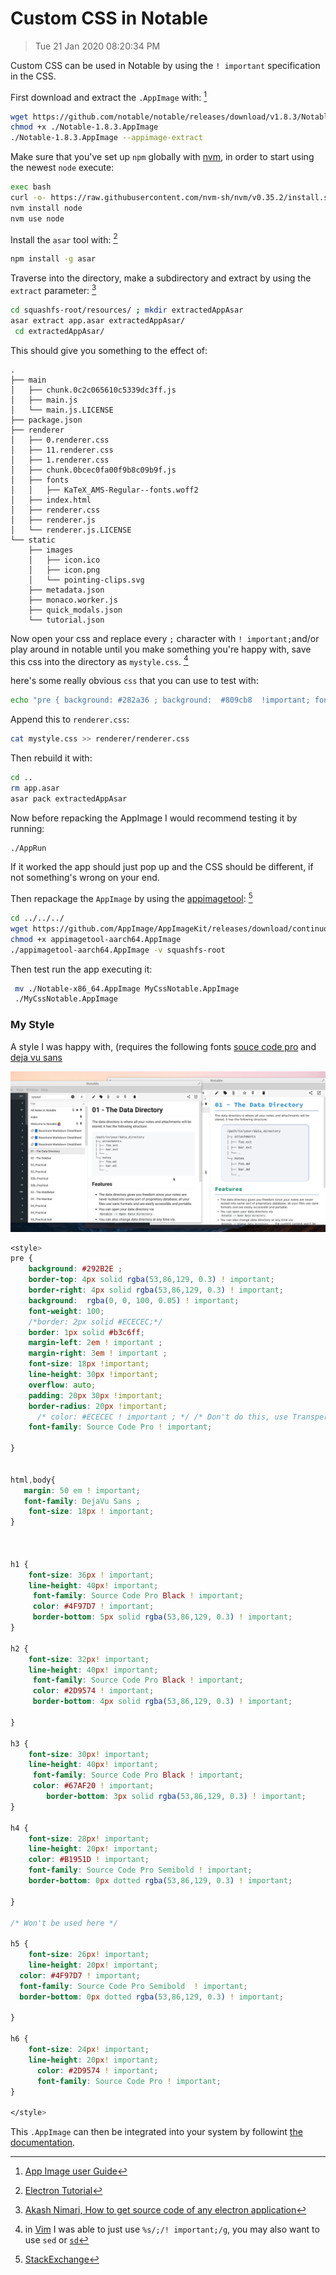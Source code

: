#  Custom CSS in Notable
> Tue 21 Jan 2020 08:20:34 PM 

Custom CSS can be used in Notable by using the `! important` specification in the CSS.

First download and extract the `.AppImage` with: [^1]

```bash
wget https://github.com/notable/notable/releases/download/v1.8.3/Notable-1.8.3.AppImage
chmod +x ./Notable-1.8.3.AppImage
./Notable-1.8.3.AppImage --appimage-extract
```

Make sure that you've set up `npm` globally with [nvm](https://github.com/nvm-sh/nvm#install--update-script), in order to start using the newest `node` execute:

```bash
exec bash
curl -o- https://raw.githubusercontent.com/nvm-sh/nvm/v0.35.2/install.sh | bash
nvm install node
nvm use node
```

Install the `asar` tool with: [^2]

```bash
npm install -g asar
```

Traverse into the directory, make a subdirectory and extract by using the `extract` parameter: [^3]

```bash
cd squashfs-root/resources/ ; mkdir extractedAppAsar
asar extract app.asar extractedAppAsar/
 cd extractedAppAsar/
```

This should give you something to the effect of:

```
.
├── main
│   ├── chunk.0c2c065610c5339dc3ff.js
│   ├── main.js
│   └── main.js.LICENSE
├── package.json
├── renderer
│   ├── 0.renderer.css
│   ├── 11.renderer.css
│   ├── 1.renderer.css
│   ├── chunk.0bcec0fa00f9b8c09b9f.js
│   ├── fonts
│   │   ├── KaTeX_AMS-Regular--fonts.woff2
│   ├── index.html
│   ├── renderer.css
│   ├── renderer.js
│   └── renderer.js.LICENSE
└── static
    ├── images
    │   ├── icon.ico
    │   ├── icon.png
    │   └── pointing-clips.svg
    ├── metadata.json
    ├── monaco.worker.js
    ├── quick_modals.json
    └── tutorial.json
```

Now open your css and replace every `;` character with `! important;`and/or play around in notable until you make something you're happy with, save this css into the directory as `mystyle.css`. [^vim]

here's some really obvious `css` that you can use to test with:

```bash
echo "pre { background: #282a36 ; background:  #809cb8  !important; font-weight: 550; border: 3px solid #75327a; font-size: 18px !important; line-height: 21px !important; overflow: auto; padding: 20px 40px !important; border-radius: 20px !important; color: #2d4d6d !important ; }" >> mystyle.css
```

Append this to `renderer.css`:

```bash
cat mystyle.css >> renderer/renderer.css
```

Then rebuild it with:

```bash
cd ..
rm app.asar
asar pack extractedAppAsar
```

Now before repacking the AppImage I would recommend testing it by running:

```bash
./AppRun
```

If it worked the app should just pop up and the CSS should be different, if not something's wrong on your end. 

Then repackage the  `AppImage` by using the [appimagetool](https://docs.appimage.org/introduction/software-overview.html#ref-appimagetool): [^stack]

```bash
cd ../../../
wget https://github.com/AppImage/AppImageKit/releases/download/continuous/appimagetool-x86_64.AppImage
chmod +x appimagetool-aarch64.AppImage 
./appimagetool-aarch64.AppImage -v squashfs-root
```

Then test run the app executing it:

```bash
 mv ./Notable-x86_64.AppImage MyCssNotable.AppImage
 ./MyCssNotable.AppImage 
```

### My Style

A style I was happy with, (requires the following fonts [souce code pro](https://github.com/adobe-fonts/source-code-pro) and [deja vu sans](https://github.com/web-fonts/dejavu-sans) 


![My CSS Style Applied to Notable](./NotableTest.png)

```css
<style>
pre {
    background: #292B2E ;
    border-top: 4px solid rgba(53,86,129, 0.3) ! important;
    border-right: 4px solid rgba(53,86,129, 0.3) ! important;
    background:  rgba(0, 0, 100, 0.05) ! important;
    font-weight: 100;
    /*border: 2px solid #ECECEC;*/
    border: 1px solid #b3c6ff;
    margin-left: 2em ! important ;
    margin-right: 3em ! important ;
    font-size: 18px !important;
    line-height: 30px !important;
    overflow: auto;
    padding: 20px 30px !important;
    border-radius: 20px !important;
      /* color: #ECECEC ! important ; */ /* Don't do this, use Transperancy alpha */
    font-family: Source Code Pro ! important;

}


html,body{
   margin: 50 em ! important;
   font-family: DejaVu Sans ;
    font-size: 18px ! important;
}



h1 {
    font-size: 36px ! important;
    line-height: 40px! important;
     font-family: Source Code Pro Black ! important;
     color: #4F97D7 ! important;
     border-bottom: 5px solid rgba(53,86,129, 0.3) ! important;
}

h2 {
    font-size: 32px! important;
    line-height: 40px! important;
     font-family: Source Code Pro Black ! important;
     color: #2D9574 ! important;
     border-bottom: 4px solid rgba(53,86,129, 0.3) ! important;
     		
}

h3 {
    font-size: 30px! important;
    line-height: 40px! important;
     font-family: Source Code Pro Black ! important;
     color: #67AF20 ! important;
     	border-bottom: 3px solid rgba(53,86,129, 0.3) ! important;
}

h4 {
    font-size: 28px! important;
    line-height: 20px! important;
    color: #B1951D ! important;
    font-family: Source Code Pro Semibold ! important;
    border-bottom: 0px dotted rgba(53,86,129, 0.3) ! important;
    
}

/* Won't be used here */

h5 {
    font-size: 26px! important;
    line-height: 20px! important;
  color: #4F97D7 ! important;
  font-family: Source Code Pro Semibold  ! important;
  border-bottom: 0px dotted rgba(53,86,129, 0.3) ! important;

}

h6 {
    font-size: 24px! important;
    line-height: 20px! important;
      color: #2D9574 ! important;
      font-family: Source Code Pro ! important;
}

</style>
```


This `.AppImage` can then be integrated into your system by followint [the documentation](https://docs.appimage.org/user-guide/run-appimages.html#integrating-appimages-into-the-desktop).

[^1]: [App Image user Guide](https://docs.appimage.org/user-guide/run-appimages.html#mount-or-extract-appimages) 
[^2]: [Electron Tutorial](https://electronjs.org/docs/tutorial/application-packaging)

[^3]: [Akash Nimari, How to get source code of any electron application](https://medium.com/how-to-electron/how-to-get-source-code-of-any-electron-application-cbb5c7726c37)

[^vim]: in [Vim](https://neovim.io) I was able to just use `%s/;/! important;/g`, you may also want to use `sed` or [`sd`](https://github.com/chmln/sd)

[^stack]: [StackExchange](https://superuser.com/a/1389548)

